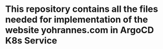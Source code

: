 # This repository contains all the files needed for implementation of the website yohrannes.com in ArgoCD K8s Service
